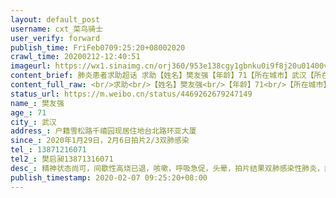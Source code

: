 ```yaml
---
layout: default_post
username: cxt_菜鸟骑士
user_verify: forward
publish_time: FriFeb0709:25:20+08002020
crawl_time: 20200212-12:40:51
imageurl: https://wx1.sinaimg.cn/orj360/953e138cgy1gbnku0i9f8j20u01400v1.jpg,https://wx4.sinaimg.cn/orj360/953e138cgy1gbnku12m30j20u0140tcc.jpg,https://wx2.sinaimg.cn/orj360/953e138cgy1gbnku1r3x5j20u0140whq.jpg,https://wx4.sinaimg.cn/orj360/953e138cgy1gbnku29xh5j20u0140q6l.jpg
content_brief: 肺炎患者求助超话 求助【姓名】樊友强【年龄】71【所在城市】武汉【所在小区、社区】户籍雪松路千禧园 现居住地台北路环亚大厦【患病时间】2020年1月29日，2月6日拍片2/3双肺感染【联系方式】13871216071【其他紧急联系人】樊启昶 13871316071【病情描述】精神状态尚可，间歇性高烧已退， ...全文
content_full_raw: <br/>求助<br/>【姓名】樊友强<br/>【年龄】71<br/>【所在城市】武汉<br/>【所在小区、社区】户籍雪松路千禧园现居住地台北路环亚大厦<br/>【患病时间】2020年1月29日，2月6日拍片2/3双肺感染<br/>【联系方式】13871216071<br/>【其他紧急联系人】樊启昶13871316071<br/>【病情描述】精神状态尚可，间歇性高烧已退，咳嗽，呼吸急促，头晕，拍片结果双肺感染性肺炎，病毒性肺炎，急需住院治疗。现在新华医院急症室输氧救助，需要入院救急。
status_url: https://m.weibo.cn/status/4469262679247149
name_: 樊友强
age_: 71
city_: 武汉
address_: 户籍雪松路千禧园现居住地台北路环亚大厦
since_: 2020年1月29日，2月6日拍片2/3双肺感染
tel_: 13871216071
tel2_: 樊启昶13871316071
desc_: 精神状态尚可，间歇性高烧已退，咳嗽，呼吸急促，头晕，拍片结果双肺感染性肺炎，病毒性肺炎，急需住院治疗。现在新华医院急症室输氧救助，需要入院救急。
publish_timestamp: 2020-02-07 09:25:20+08:00
---
```

